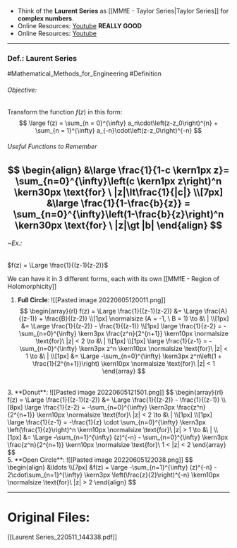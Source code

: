 - Think of the **Laurent Series** as [[MMfE - Taylor Series|Taylor Series]] for **complex numbers**.
- Online Resources: [Youtube](https://www.youtube.com/watch?v=RC15R-ktnUI) **REALLY GOOD**
- Online Resources: [Youtube](https://www.youtube.com/watch?v=0ZOMkmy-aTo)

---
### Def.: Laurent Series
#Mathematical_Methods_for_Engineering #Definition 
###### Objective:
Transform the function $f(z)$ in this form:
$$
\large
f(z) = 
	\sum_{n = 0}^{\infty}
	a_n\cdot\left(z-z_0\right)^{n}
+
	\sum_{n = 1}^{\infty}
	a_{-n}\cdot\left(z-z_0\right)^{-n}
$$
###### Useful Functions to Remember
$$
\begin{align}
&\large \frac{1}{1-c \kern1px z}= \sum_{n=0}^{\infty}\left(c \kern1px z\right)^n \kern30px \text{for} \ |z|\lt\frac{1}{|c|}
\\[7px]
&\large \frac{1}{1-\frac{b}{z}} = \sum_{n=0}^{\infty}\left(1-\frac{b}{z}\right)^n \kern30px \text{for} \ |z|\gt |b|
\end{align}
$$
---
###### ~Ex.:
$f(z) = \Large \frac{1}{(z-1)(z-2)}$

We can have it in 3 different forms, each with its own [[MMfE - Region of Holomorphicity]]
<br>
1. **Full Circle**:
![[Pasted image 20220605120011.png]]
$$
\begin{array}{rl}
f(z) = \Large \frac{1}{(z-1)(z-2)} &= \Large \frac{A}{(z-1)} + \frac{B}{(z-2)}
\\[1px] 
\normalsize 
(A = -1, \ B = 1)
\to &\ | \\[1px]
&= \Large \frac{1}{(z-2)} - \frac{1}{(z-1)}
\\[1px] 
\large
\frac{1}{z-2} =  -\sum_{n=0}^{\infty} \kern3px \frac{z^n}{2^{n+1}} \kern10px \normalsize \text{for}\ |z| < 2
\to &\ | \\[1px]
\\[1px] 
\large
\frac{1}{z-1} =  -\sum_{n=0}^{\infty} \kern3px z^n \kern10px \normalsize \text{for}\ |z| < 1
\to &\ | \\[1px]
&= \Large -\sum_{n=0}^{\infty} \kern3px z^n\left(1 + \frac{1}{2^{n+1}}\right) \kern10px \normalsize \text{for}\ |z| < 1
\end{array}
$$
<br>
3. **Donut**:
![[Pasted image 20220605121501.png]]
$$
\begin{array}{rl}
f(z) = \Large \frac{1}{(z-1)(z-2)} &= \Large \frac{1}{(z-2)} - \frac{1}{(z-1)}
\\[8px] 
\large
\frac{1}{z-2} =  -\sum_{n=0}^{\infty} \kern3px \frac{z^n}{2^{n+1}} \kern10px \normalsize \text{for}\ |z| < 2
\to &\ | \\[1px]
\\[1px] 
\large
\frac{1}{z-1} =  -\frac{1}{z} \cdot \sum_{n=0}^{\infty} \kern3px \left(\frac{1}{z}\right)^n \kern10px \normalsize \text{for}\ |z| > 1
\to &\ | \\[1px]
&= \Large -\sum_{n=1}^{\infty} (z)^{-n} - \sum_{n=0}^{\infty} \kern3px \frac{z^n}{2^{n+1}} \kern10px \normalsize \text{for}\ 1 < |z| < 2
\end{array}
$$
<br>
5. **Open Circle**: 
![[Pasted image 20220605122038.png]]
$$
\begin{align}
&\ldots
\\[7px]
&f(z) = \large 
-\sum_{n=1}^{\infty} (z)^{-n} - 2\cdot\sum_{n=1}^{\infty} \kern3px \left(\frac{z}{2}\right)^{-n} \kern10px \normalsize \text{for}\ |z| > 2
\end{align}
$$

---
# Original Files:
[[Laurent Series_220511_144338.pdf]]